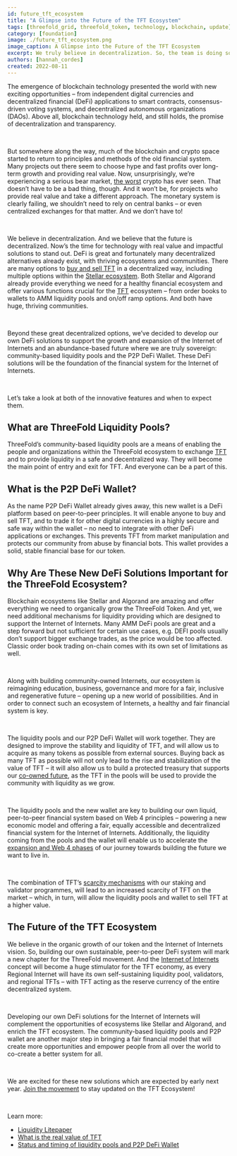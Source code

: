 ```yaml
---
id: future_tft_ecosystem
title: "A Glimpse into the Future of the TFT Ecosystem"
tags: [threefold_grid, threefold_token, technology, blockchain, update]
category: [foundation]
image: ./future_tft_ecosystem.png
image_caption: A Glimpse into the Future of the TFT Ecosystem
excerpt: We truly believe in decentralization. So, the team is doing some incredible work on developing our own DeFi solutions. They’re aimed at providing a native financial system for the Internet of Internets and strengthening the foundation of the ecosystem by enhancing the stability and liquidity of the ThreeFold Token (TFT).
authors: [hannah_cordes]
created: 2022-08-11
---
```


The emergence of blockchain technology presented the world with new exciting opportunities – from independent digital currencies and decentralized financial (DeFi) applications to smart contracts, consensus-driven voting systems, and decentralized autonomous organizations (DAOs). Above all, blockchain technology held, and still holds, the promise of decentralization and transparency.

<br/>

But somewhere along the way, much of the blockchain and crypto space started to return to principles and methods of the old financial system. Many projects out there seem to choose hype and fast profits over long-term growth and providing real value. Now, unsurprisingly, we’re experiencing a serious bear market, [the worst](https://cointelegraph.com/news/2022-bear-market-has-been-the-worst-on-record-glassnode) crypto has ever seen. That doesn’t have to be a bad thing, though. And it won’t be, for projects who provide real value and take a different approach. The monetary system is clearly failing, we shouldn’t need to rely on central banks – or even centralized exchanges for that matter. And we don’t have to!

<br/>

We believe in decentralization. And we believe that the future is decentralized. Now’s the time for technology with real value and impactful solutions to stand out. DeFi is great and fortunately many decentralized alternatives already exist, with thriving ecosystems and communities. There are many options to [buy and sell TFT](https://library.threefold.me/info/threefold#/tokens/threefold__how_to_buy) in a decentralized way, including multiple options within the [Stellar ecosystem](https://threefold.io/blog/post/thriving_with_stellar/). Both Stellar and Algorand already provide everything we need for a healthy financial ecosystem and offer various functions crucial for the [TFT](https://forum.threefold.io/t/the-potential-of-the-threefold-token-tft/1796) ecosystem – from order books to wallets to AMM liquidity pools and on/off ramp options. And both have huge, thriving communities.

<br/>

Beyond these great decentralized options, we’ve decided to develop our own DeFi solutions to support the growth and expansion of the Internet of Internets and an abundance-based future where we are truly sovereign: community-based liquidity pools and the P2P DeFi Wallet. These DeFi solutions will be the foundation of the financial system for the Internet of Internets.

<br/>

Let’s take a look at both of the innovative features and when to expect them.

## What are ThreeFold Liquidity Pools?

ThreeFold’s community-based liquidity pools are a means of enabling the people and organizations within the ThreeFold ecosystem to exchange [TFT](https://threefold.io/tft) and to provide liquidity in a safe and decentralized way. They will become the main point of entry and exit for TFT. And everyone can be a part of this.

## What is the P2P DeFi Wallet?

As the name P2P DeFi Wallet already gives away, this new wallet is a DeFi platform based on peer-to-peer principles. It will enable anyone to buy and sell TFT, and to trade it for other digital currencies in a highly secure and safe way within the wallet – no need to integrate with other DeFi applications or exchanges. This prevents TFT from market manipulation and protects our community from abuse by financial bots. This wallet provides a solid, stable financial base for our token.

## Why Are These New DeFi Solutions Important for the ThreeFold Ecosystem?

Blockchain ecosystems like Stellar and Algorand are amazing and offer everything we need to organically grow the ThreeFold Token. And yet, we need additional mechanisms for liquidity providing which are designed to support the Internet of Internets. Many AMM DeFi pools are great and a step forward but not sufficient for certain use cases, e.g. DEFI pools usually don’t support bigger exchange trades, as the price would be too affected. Classic order book trading on-chain comes with its own set of limitations as well.

<br/>

Along with building community-owned Internets, our ecosystem is reimagining education, business, governance and more for a fair, inclusive and regenerative future – opening up a new world of possibilities. And in order to connect such an ecosystem of Internets, a healthy and fair financial system is key.

<br/>

The liquidity pools and our P2P DeFi Wallet will work together. They are designed to improve the stability and liquidity of TFT, and will allow us to acquire as many tokens as possible from external sources. Buying back as many TFT as possible will not only lead to the rise and stabilization of the value of TFT – it will also allow us to build a protected treasury that supports our [co-owned future](https://threefold.io/blog/post/internet_of_internets/), as the TFT in the pools will be used to provide the community with liquidity as we grow.

<br/>

The liquidity pools and the new wallet are key to building our own liquid, peer-to-peer financial system based on Web 4 principles – powering a new economic model and offering a fair, equally accessible and decentralized financial system for the Internet of Internets. Additionally, the liquidity coming from the pools and the wallet will enable us to accelerate the [expansion and Web 4 phases](https://threefold.io/blog/post/four_phases_of_threefold/) of our journey towards building the future we want to live in.

<br/>

The combination of TFT’s [scarcity mechanisms](https://forum.threefold.io/t/the-potential-of-the-threefold-token-tft/1796) with our staking and validator programmes, will lead to an increased scarcity of TFT on the market – which, in turn, will allow the liquidity pools and wallet to sell TFT at a higher value.

## The Future of the TFT Ecosystem

We believe in the organic growth of our token and the Internet of Internets vision. So, building our own sustainable, peer-to-peer DeFi system will mark a new chapter for the ThreeFold movement. And the [Internet of Internets](https://threefold.io/blog/post/internet_of_internets/) concept will become a huge stimulator for the TFT economy, as every Regional Internet will have its own self-sustaining liquidity pool, validators, and regional TFTs – with TFT acting as the reserve currency of the entire decentralized system.

<br/>

Developing our own DeFi solutions for the Internet of Internets will complement the opportunities of ecosystems like Stellar and Algorand, and enrich the TFT ecosystem. The community-based liquidity pools and P2P wallet are another major step in bringing a fair financial model that will create more opportunities and empower people from all over the world to co-create a better system for all.

<br/>

We are excited for these new solutions which are expected by early next year. [Join the movement](https://t.me/threefold) to stay updated on the TFT Ecosystem! 

<br/>

Learn more:

* [Liquidity Litepaper](https://threefold.docsend.com/view/3mu3cddgj7znuixj)
* [What is the real value of TFT](https://forum.threefold.io/t/what-is-the-real-value-of-tft/3143)
* [Status and timing of liquidity pools and P2P DeFi Wallet](https://forum.threefold.io/t/status-and-timing-of-liquidity-pools-and-p2p-defi-wallet/3228)
